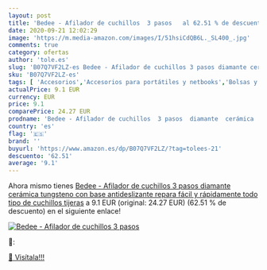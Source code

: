 ```yaml
---
layout: post
title: 'Bedee - Afilador de cuchillos  3 pasos   al 62.51 % de descuento'
date: 2020-09-21 12:02:29
image: 'https://m.media-amazon.com/images/I/51hsiCdQB6L._SL400_.jpg'
comments: true
category: ofertas
author: 'tole.es'
slug: 'B07Q7VF2LZ-es Bedee - Afilador de cuchillos 3 pasos diamante cerámica...'
sku: 'B07Q7VF2LZ-es'
tags: [ 'Accesorios','Accesorios para portátiles y netbooks','Bolsas y fundas para portátiles y netbooks','Cámaras analógicas','Cámaras instantáneas analógicas','Electrónica','Fotografía y videocámaras','Herramientas de mano para jardinería','Informática','Jardinería','Jardín','Mochilas para portátiles y netbooks','Tabletas gráficas','Teclados, ratones y periféricos de entrada','Tijeras de podar para jardinería','tijeras', ]
actualPrice: 9.1 EUR
currency: EUR
price: 9.1
comparePrice: 24.27 EUR
prodname: 'Bedee - Afilador de cuchillos  3 pasos  diamante  cerámica  tungsteno  con base antideslizante  repara fácil y rápidamente todo tipo de cuchillos  tijeras'
country: 'es'
flag: '🇪🇸'
brand: ''
buyurl: 'https://www.amazon.es/dp/B07Q7VF2LZ/?tag=tolees-21'
descuento: '62.51'
average: '9.1'
---
```


Ahora mismo tienes [Bedee - Afilador de cuchillos  3 pasos  diamante  cerámica  tungsteno  con base antideslizante  repara fácil y rápidamente todo tipo de cuchillos  tijeras](https://www.amazon.es/dp/B07Q7VF2LZ/?tag=tolees-21) a 9.1 EUR (original: 24.27 EUR) (62.51 %  de descuento) en el siguiente enlace!

[![Bedee - Afilador de cuchillos  3 pasos  ](https://m.media-amazon.com/images/I/51hsiCdQB6L._SL400_.jpg)](https://www.amazon.es/dp/B07Q7VF2LZ/?tag=tolees-21)

🔎:


[🛒 Visítala!!!](https://www.amazon.es/dp/B07Q7VF2LZ/?tag=tolees-21)
